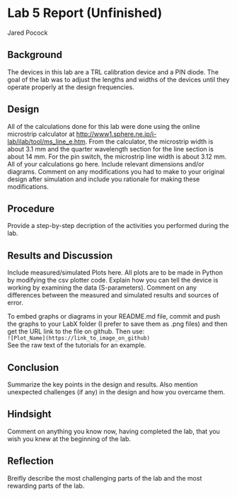 # Lab 5 Report (Unfinished)
Jared Pocock

## Background
The devices in this lab are a TRL calibration device and a PIN diode. The goal of the lab was to adjust the lengths and widths of the devices until they operate properly at the design frequencies.

## Design
All of the calculations done for this lab were done using the online microstrip calculator at http://www1.sphere.ne.jp/i-lab/ilab/tool/ms_line_e.htm. From the calculator, the microstrip width is about 3.1 mm and the quarter wavelength section for the line section is about 14 mm. For the pin switch, the microstrip line width is about 3.12 mm. All of your calculations go here. Include relevant dimensions and/or diagrams. Comment on any modifications you had to make to your original design after simulation and include you rationale for making these modifications.

## Procedure
Provide a step-by-step decription of the activities you performed during the lab.

## Results and Discussion
Include measured/simulated Plots here. All plots are to be made in Python by modifying the csv plotter code. Explain how you can tell the device is working by examining the data (S-parameters). Comment on any differences between the measured and simulated results and sources of error.

To embed graphs or diagrams in your README.md file, commit and push the graphs to your LabX folder (I prefer to save them as .png files) and then get the URL link to the file on github. Then use: <br>
`![Plot_Name](https://link_to_image_on_github)` <br>
See the raw text of the tutorials for an example.

## Conclusion
Summarize the key points in the design and results. Also mention unexpected challenges (if any) in the design and how you overcame them. 

## Hindsight
Comment on anything you know now, having completed the lab, that you wish you knew at the beginning of the lab.

## Reflection
Breifly describe the most challenging parts of the lab and the most rewarding parts of the lab.
